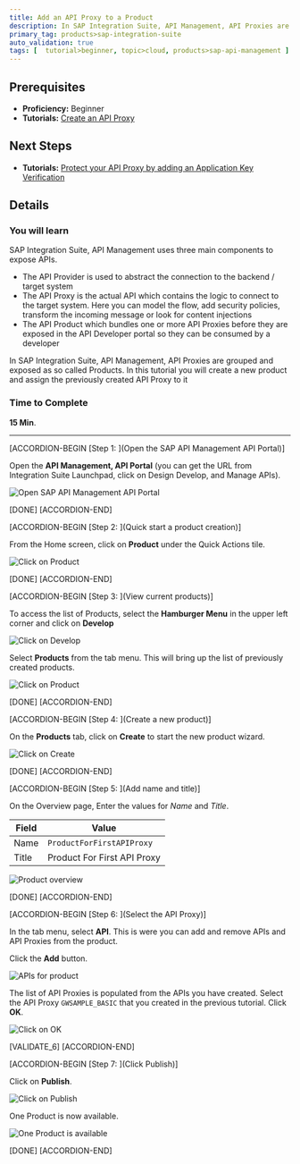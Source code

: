 ```yaml
---
title: Add an API Proxy to a Product
description: In SAP Integration Suite, API Management, API Proxies are grouped and exposed as so called Products. In this tutorial you will create a new product and assign the previously created API Proxy to it
primary_tag: products>sap-integration-suite
auto_validation: true
tags: [  tutorial>beginner, topic>cloud, products>sap-api-management ]
---
```

## Prerequisites  
- **Proficiency:** Beginner
- **Tutorials:** [Create an API Proxy](hcp-apim-create-api)

## Next Steps
- **Tutorials:** [Protect your API Proxy by adding an Application Key Verification](hcp-apim-verify-api)


## Details
### You will learn  
SAP Integration Suite, API Management uses three main components to expose APIs.
- The API Provider is used to abstract the connection to the backend / target system
- The API Proxy is the actual API which contains the logic to connect to the target system. Here you can model the flow, add security policies, transform the incoming message or look for content injections
- The API Product which bundles one or more API Proxies before they are exposed in the API Developer portal so they can be consumed by a developer

In SAP Integration Suite, API Management, API Proxies are grouped and exposed as so called Products. In this tutorial you will create a new product and assign the previously created API Proxy to it

### Time to Complete
**15 Min**.

---


[ACCORDION-BEGIN [Step 1: ](Open the SAP API Management API Portal)]

Open the **API Management, API Portal** (you can get the URL from Integration Suite Launchpad, click on Design Develop, and Manage APIs).

![Open SAP API Management API Portal](01-access_api_portal_cf.png)

[DONE]
[ACCORDION-END]

[ACCORDION-BEGIN [Step 2: ](Quick start a product creation)]

From the Home screen,  click on **Product** under the Quick Actions tile.

![Click on Product](02-create_product-cf.png)

[DONE]
[ACCORDION-END]

[ACCORDION-BEGIN [Step 3: ](View current products)]

To access the list of Products, select the **Hamburger Menu** in the upper left corner and click on **Develop**

![Click on Develop](03-manage-cf.png)

Select **Products** from the tab menu. This will bring up the list of previously created products.

![Click on Product](04-manage-product-cf.png)

[DONE]
[ACCORDION-END]

[ACCORDION-BEGIN [Step 4: ](Create a new product)]

On the **Products** tab, click on **Create** to start the new product wizard.

![Click on Create](05-ProductCreate-cf.png)

[DONE]
[ACCORDION-END]

[ACCORDION-BEGIN [Step 5: ](Add name and title)]

On the Overview page, Enter the values for *Name* and *Title*.

**Field** | **Value**
---- | ----
Name |`ProductForFirstAPIProxy`
Title | Product For First API Proxy

![Product overview](05a-cf.png)

[DONE]
[ACCORDION-END]

[ACCORDION-BEGIN [Step 6: ](Select the API Proxy)]

In the tab menu, select **API**. This is were you can add and remove APIs and API Proxies from the product.

Click the **Add** button.

![APIs for product](06-AddAPI-cf.png)

The list of API Proxies is populated from the APIs you have created. Select the API Proxy `GWSAMPLE_BASIC` that you created in the previous tutorial. Click **OK**.

![Click on OK](07-SelectAPI-OK-cf.png)

[VALIDATE_6]
[ACCORDION-END]

[ACCORDION-BEGIN [Step 7: ](Click Publish)]

Click on **Publish**.

![Click on Publish](08-Publish-cf.png)

One Product is now available.

![One Product is available](09-ProductPublished-cf.png)

[DONE]
[ACCORDION-END]

